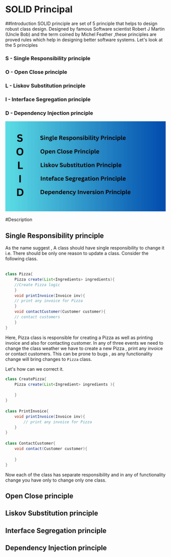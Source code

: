 # SOLID Principal
##Introduction
SOLID principle are set of 5 principle that helps to design robust class design. Designed by famous Software scientist Robert J Martin (Uncle Bob) and the term coined
by Michel Feather ,these principles are proved rules which help in designing better software systems.
Let's look at the 5 principles 
### S - Single Responsibility principle
### O - Open Close principle
### L - Liskov Substitution principle
### I - Interface Segregation principle
### D - Dependency Injection principle

![Solid ](media/solid.jpg)

#Description

## Single Responsibility principle
As the name suggest , A class should have single responsibility to change it i.e. There should be only one reason to update 
a class. 
Consider the following class. 

```java

class Pizza{
    Pizza create(List<Ingredients> ingredients){
    //Create Pizza logic
    }
    void printInvoice(Invoice inv){
    // print any invoice for Pizza
    }
    void contactCustomer(Customer customer){
    // contact customers 
    }
}

```
 Here, Pizza class is responsible for creating a Pizza as well as printing invoice and also for contacting customer. In any
of three events we need to change the class weather we have to create a new Pizza , print any invoice or contact customers. 
This can be prone to bugs , as any functionality change will bring changes to `Pizza` class. 

Let's how can we correct it.
```java
class CreatePizza{
    Pizza create(List<Ingredient> ingredients ){
        
    }
}

class PrintInvoice{
    void printInvoice(Invoice inv){
        // print any invoice for Pizza
    }
}

class ContactCustomer{
    void contact(Customer customer){
        
    }
}
```

Now each of the class has separate responsibility and  in any of functionality change you have only to change only one class.


##  Open Close principle
##  Liskov Substitution principle
## Interface Segregation principle
##  Dependency Injection principle